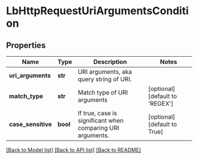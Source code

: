 # LbHttpRequestUriArgumentsCondition

## Properties
Name | Type | Description | Notes
------------ | ------------- | ------------- | -------------
**uri_arguments** | **str** | URI arguments, aka query string of URI.  | 
**match_type** | **str** | Match type of URI arguments | [optional] [default to 'REGEX']
**case_sensitive** | **bool** | If true, case is significant when comparing URI arguments.  | [optional] [default to True]

[[Back to Model list]](../README.md#documentation-for-models) [[Back to API list]](../README.md#documentation-for-api-endpoints) [[Back to README]](../README.md)

